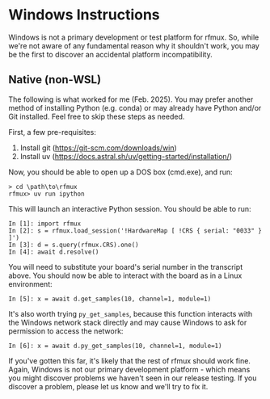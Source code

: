 Windows Instructions
====================

Windows is not a primary development or test platform for rfmux. So, while
we're not aware of any fundamental reason why it shouldn't work, you may be the
first to discover an accidental platform incompatibility.

Native (non-WSL)
----------------

The following is what worked for me (Feb. 2025).  You may prefer another method
of installing Python (e.g. conda) or may already have Python and/or Git
installed. Feel free to skip these steps as needed.

First, a few pre-requisites:

1. Install git (https://git-scm.com/downloads/win)
2. Install uv (https://docs.astral.sh/uv/getting-started/installation/)

Now, you should be able to open up a DOS box (cmd.exe), and run:

```
> cd \path\to\rfmux
rfmux> uv run ipython
```

This will launch an interactive Python session. You should be able to run:

```
In [1]: import rfmux
In [2]: s = rfmux.load_session('!HardwareMap [ !CRS { serial: "0033" } ]')
In [3]: d = s.query(rfmux.CRS).one()
In [4]: await d.resolve()
```

You will need to substitute your board's serial number in the transcript above.
You should now be able to interact with the board as in a Linux environment:

```
In [5]: x = await d.get_samples(10, channel=1, module=1)
```

It's also worth trying `py_get_samples`, because this function interacts with
the Windows network stack directly and may cause Windows to ask for permission
to access the network:

```
In [6]: x = await d.py_get_samples(10, channel=1, module=1)
```

If you've gotten this far, it's likely that the rest of rfmux should work fine.
Again, Windows is not our primary development platform - which means you might
discover problems we haven't seen in our release testing. If you discover a
problem, please let us know and we'll try to fix it.
